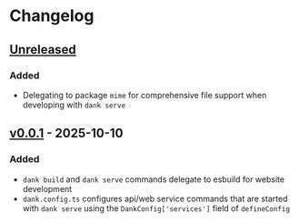 # Changelog

## [Unreleased]

### Added

- Delegating to package `mime` for comprehensive file support when developing
  with `dank serve`

## [v0.0.1] - 2025-10-10

### Added

- `dank build` and `dank serve` commands delegate to esbuild for website development
- `dank.config.ts` configures api/web service commands that are started with `dank serve`
  using the `DankConfig['services']` field of `defineConfig`

[Unreleased]: https://github.com/eighty4/dank/compare/v0.0.1...HEAD
[v0.0.1]: https://github.com/eighty4/dank/releases/tag/v0.0.1
